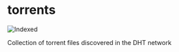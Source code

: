 torrents 
========
![Indexed](https://img.shields.io/badge/indexed-257141-blue)

Collection of torrent files discovered in the DHT network
